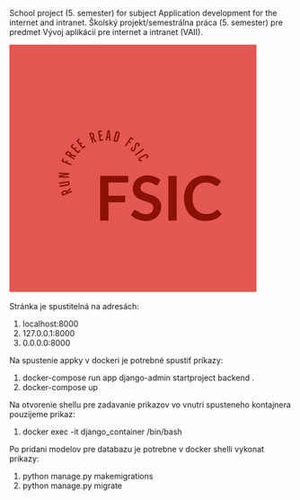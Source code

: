 School project (5. semester) for subject Application development for the internet and intranet.
Školský projekt/semestrálna práca (5. semester) pre predmet Vývoj aplikácií pre internet a intranet (VAII).

![logo](/static/images/page_logo.png)

Stránka je spustitelná na adresách:
1. localhost:8000
2. 127.0.0.1:8000
3. 0.0.0.0:8000

Na spustenie appky v dockeri je potrebné spustiť príkazy:
1. docker-compose run app django-admin startproject backend .
2. docker-compose up

Na otvorenie shellu pre zadavanie prikazov vo vnutri spusteneho kontajnera pouzijeme prikaz:
1. docker exec -it django_container /bin/bash

Po pridani modelov pre databazu je potrebne v docker shelli vykonat prikazy:
1. python manage.py makemigrations
2. python manage.py migrate
